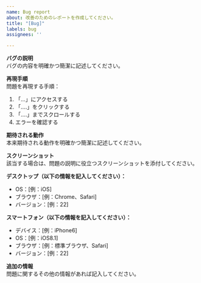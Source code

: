 ```yaml
---
name: Bug report
about: 改善のためのレポートを作成してください。
title: "[Bug]"
labels: bug
assignees: ''

---
```


**バグの説明**  
バグの内容を明確かつ簡潔に記述してください。

**再現手順**  
問題を再現する手順：  
1. 「...」にアクセスする  
2. 「....」をクリックする  
3. 「....」までスクロールする  
4. エラーを確認する

**期待される動作**  
本来期待される動作を明確かつ簡潔に記述してください。

**スクリーンショット**  
該当する場合は、問題の説明に役立つスクリーンショットを添付してください。

**デスクトップ（以下の情報を記入してください）：**  
 - OS：[例：iOS]  
 - ブラウザ：[例：Chrome、Safari]  
 - バージョン：[例：22]

**スマートフォン（以下の情報を記入してください）：**  
 - デバイス：[例：iPhone6]  
 - OS：[例：iOS8.1]  
 - ブラウザ：[例：標準ブラウザ、Safari]  
 - バージョン：[例：22]

**追加の情報**  
問題に関するその他の情報があれば記入してください。
